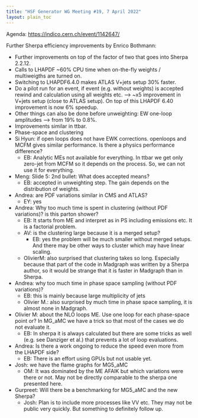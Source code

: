 ```yaml
---
title: "HSF Generator WG Meeting #19, 7 April 2022"
layout: plain_toc
---
```


Agenda: <https://indico.cern.ch/event/1142647/>

Further Sherpa efficiency improvements by Enrico Bothmann:

- Further improvements on top of the factor of two that goes into Sherpa 2.2.12.
- Calls to LHAPDF ~60% CPU time when on-the-fly weights / multiweigths are
  turned on.
- Switching to LHAPDF6.4.0 makes ATLAS V+jets setup 30% faster.
- Do a pilot run for an event, if event (e.g. without weights) is accepted
  rewind and calculation using all weights etc. --> ~x5 improvement in V+jets
  setup (close to ATLAS setup). On top of this LHAPDF 6.40 improvement is now 6%
  speedup.
- Other things can also be done before unweighting: EW one-loop amplitudes -->
  from 19% to 0.8%.
- Improvements similar in ttbar.
- Phase-space and clustering
- Si Hyun: if open loops does not have EWK corrections. openloops and MCFM gives
  similar performance. Is there a physics performance difference?
  - EB: Analytic MEs not available for everything. In ttbar we get only zero-jet
    from MCFM so it depends on the process. So, we can not use it for
    everything.
- Meng: Slide 5: 2nd bullet: What does accepted means?
  - EB: accepted in unweighting step. The gain depends on the distribution of
    weights.
- Andrea: are PDF variations similar in CMS and ATLAS?
  - EY: yes
- Andrea: Why too much time is spent in clustering (without PDF variations)? is
  this parton shower?
  - EB: It starts from ME and interpret as in PS including emissions etc. It is
    a factorial problem.
  - AV: is the clustering large because it is a merged setup?
    - EB: yes the problem will be much smaller without merged setups. And there
      may be other ways to cluster which may have linear scaling.
  - OlivierM: also surprised that clustering takes so long. Especially because
    that part of the code in Madgraph was written by a Sherpa author, so it
    would be strange that it is faster in Madgraph than in Sherpa.
- Andrea: why too much time in phase space sampling (without PDF variations)?
  - EB: this is mainly because large multiplicity of jets
  - Olivier M.: also surprised by much time in phase space sampling, it is
    almost none in Madgraph.
- Olivier M: about the NLO loops ME. Use one loop for each phase-space point or?
  In MG_aMC we have a trick so that most of the cases we do not evaluate it.
  - EB: In sherpa it is always calculated but there are some tricks as well
    (e.g. see Danziger et al.) that prevents a lot of loop evaluations.
- Andrea: Is there a work ongoing to reduce the speed even more from the LHAPDF
  side?
  - EB: There is an effort using GPUs but not usable yet.
- Josh: we have the flame graphs for MG5_aMC
  - OM: It was dominated by the ME AFAIK but which variations were there or not.
    May not be directly comparable to the sherpa one presented here.
- Gurpreet: Will there be a benchmarking for MG5_aMC and the new Sherpa?
  - Josh: Plan is to include more processes like VV etc. They may not be public
    very quickly. But something to definitely follow up.
